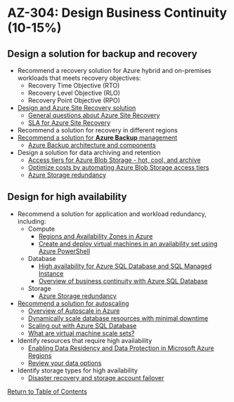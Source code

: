 # AZ-304: Design Business Continuity (10-15%)

## Design a solution for backup and recovery
- Recommend a recovery solution for Azure hybrid and on-premises workloads that meets recovery objectives:
  - Recovery Time Objective (RTO)
  - Recovery Level Objective (RLO)
  - Recovery Point Objective (RPO)
- [Design and Azure Site Recovery solution](https://docs.microsoft.com/en-us/azure/site-recovery/site-recovery-overview)
  - [General questions about Azure Site Recovery](https://docs.microsoft.com/en-us/azure/site-recovery/site-recovery-faq)
  - [SLA for Azure Site Recovery](https://azure.microsoft.com/en-us/support/legal/sla/site-recovery/v1_2/)
- Recommend a solution for recovery in different regions
- [Recommend a solution for **Azure Backup** management](https://docs.microsoft.com/en-us/azure/backup/backup-overview)
  - [Azure Backup architecture and components](https://docs.microsoft.com/en-us/azure/backup/backup-architecture)
- Design a solution for data archiving and retention
  - [Access tiers for Azure Blob Storage - hot, cool, and archive](https://docs.microsoft.com/en-us/azure/storage/blobs/storage-blob-storage-tiers)
  - [Optimize costs by automating Azure Blob Storage access tiers](https://docs.microsoft.com/en-us/azure/storage/blobs/storage-lifecycle-management-concepts)
  - [Azure Storage redundancy](https://docs.microsoft.com/en-us/azure/storage/common/storage-redundancy)

## Design for high availability
- Recommend a solution for application and workload redundancy, including:
  - Compute
    - [Regions and Availability Zones in Azure](https://docs.microsoft.com/en-us/azure/availability-zones/az-overview)
    - [Create and deploy virtual machines in an availability set using Azure PowerShell](https://docs.microsoft.com/en-us/azure/virtual-machines/windows/tutorial-availability-sets)
  - Database
    - [High availability for Azure SQL Database and SQL Managed Instance](https://docs.microsoft.com/en-us/azure/azure-sql/database/high-availability-sla)
    - [Overview of business continuity with Azure SQL Database](https://docs.microsoft.com/en-us/azure/azure-sql/database/business-continuity-high-availability-disaster-recover-hadr-overview)
  - Storage
    - [Azure Storage redundancy](https://docs.microsoft.com/en-us/azure/storage/common/storage-redundancy)
- [Recommend a solution for autoscaling](https://docs.microsoft.com/en-us/azure/architecture/best-practices/auto-scaling)
  - [Overview of Autoscale in Azure](https://docs.microsoft.com/en-us/azure/azure-monitor/autoscale/autoscale-overview)
  - [Dynamically scale database resources with minimal downtime](https://docs.microsoft.com/en-us/azure/azure-sql/database/scale-resources)
  - [Scaling out with Azure SQL Database](https://docs.microsoft.com/en-us/azure/azure-sql/database/elastic-scale-introduction)
  - [What are virtual machine scale sets?](https://docs.microsoft.com/en-us/azure/virtual-machine-scale-sets/overview)
- Identify resources that require high availability
  - [Enabling Data Residency and Data Protection in Microsoft Azure Regions](https://azure.microsoft.com/en-us/resources/achieving-compliant-data-residency-and-security-with-azure/)
  - [Review your data options](https://docs.microsoft.com/en-us/azure/cloud-adoption-framework/ready/considerations/data-options)
- Identify storage types for high availability
  - [Disaster recovery and storage account failover](https://docs.microsoft.com/en-us/azure/storage/common/storage-disaster-recovery-guidance)

[Return to Table of Contents](README.md)